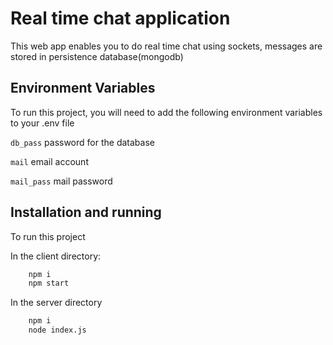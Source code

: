 
# Real time chat application

This web app enables you to do real time chat using sockets, messages are stored in persistence database(mongodb)




## Environment Variables

To run this project, you will need to add the following environment variables to your .env file


`db_pass` password for the database

`mail` email account

`mail_pass` mail password

## Installation and running

To  run this project

In the client directory:
```bash
    npm i
    npm start
```
In the server directory
```bash
    npm i
    node index.js
```

